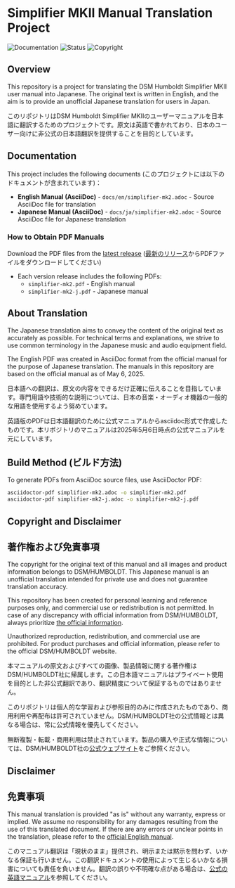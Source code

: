 # Simplifier MKII Manual Translation Project

![Documentation](https://img.shields.io/badge/Documentation-Japanese_Translation-blue.svg)
![Status](https://img.shields.io/badge/Status-Published-green.svg)
![Copyright](https://img.shields.io/badge/Copyright-DSM%2FHUMBOLDT-red.svg)

## Overview

This repository is a project for translating the DSM Humboldt Simplifier
MKII user manual into Japanese. The original text is written in English, and
the aim is to provide an unofficial Japanese translation for users in Japan.

このリポジトリはDSM Humboldt Simplifier MKIIのユーザーマニュアルを日本語に翻訳するためのプロジェクトです。原文は英語で書かれており、日本のユーザー向けに非公式の日本語翻訳を提供することを目的としています。

## Documentation

This project includes the following documents (このプロジェクトには以下のドキュメントが含まれています)：

- **English Manual (AsciiDoc)** - `docs/en/simplifier-mk2.adoc` - Source
  AsciiDoc file for translation
- **Japanese Manual (AsciiDoc)** - `docs/ja/simplifier-mk2.adoc` - Source
  AsciiDoc file for Japanese translation

### How to Obtain PDF Manuals

Download the PDF files from the [latest release](https://github.com/yostos/simplifier-mk2-manual/releases/latest) ([最新のリリース](https://github.com/yostos/simplifier-mk2-manual/releases/latest)からPDFファイルをダウンロードしてください)

- Each version release includes the following PDFs:
  - `simplifier-mk2.pdf` - English manual
  - `simplifier-mk2-j.pdf` - Japanese manual

## About Translation

The Japanese translation aims to convey the content of the original text as
accurately as possible. For technical terms and explanations, we strive to
use common terminology in the Japanese music and audio equipment field.

The English PDF was created in AsciiDoc format from the official manual for the purpose of Japanese translation. The manuals in this repository are based on the official manual as of May 6, 2025.

日本語への翻訳は、原文の内容をできるだけ正確に伝えることを目指しています。専門用語や技術的な説明については、日本の音楽・オーディオ機器の一般的な用語を使用するよう努めています。

英語版のPDFは日本語翻訳のために公式マニュアルからasciidoc形式で作成したものです。本リポジトリのマニュアルは2025年5月6日時点の公式マニュアルを元にしています。

## Build Method (ビルド方法)

To generate PDFs from AsciiDoc source files, use AsciiDoctor PDF:

```bash
asciidoctor-pdf simplifier-mk2.adoc -o simplifier-mk2.pdf
asciidoctor-pdf simplifier-mk2-j.adoc -o simplifier-mk2-j.pdf
```

## Copyright and Disclaimer

## 著作権および免責事項

The copyright for the original text of this manual and all images and product information belongs to DSM/HUMBOLDT. This Japanese manual is an unofficial translation intended for private use and does not guarantee translation accuracy.

This repository has been created for personal learning and reference purposes only, and commercial use or redistribution is not permitted. In case of any discrepancy with official information from DSM/HUMBOLDT, always prioritize [the official information](https://www.dsmhumboldt.com/).

Unauthorized reproduction, redistribution, and commercial use are prohibited. For product purchases and official information, please refer to the official DSM/HUMBOLDT website.

本マニュアルの原文およびすべての画像、製品情報に関する著作権はDSM/HUMBOLDT社に帰属します。この日本語マニュアルはプライベート使用を目的とした非公式翻訳であり、翻訳精度について保証するものではありません。

このリポジトリは個人的な学習および参照目的のみに作成されたものであり、商用利用や再配布は許可されていません。DSM/HUMBOLDT社の公式情報とは異なる場合は、常に公式情報を優先してください。

無断複製・転載・商用利用は禁止されています。製品の購入や正式な情報については、DSM/HUMBOLDT社の[公式ウェブサイト](https://www.dsmhumboldt.com/)をご参照ください。

## Disclaimer

## 免責事項

This manual translation is provided "as is" without any warranty, express or implied. We assume no responsibility for any damages resulting from the use of this translated document. If there are any errors or unclear points in the translation, please refer to the [official English manual](https://www.dsmhumboldt.com/user-manuals).

このマニュアル翻訳は「現状のまま」提供され、明示または黙示を問わず、いかなる保証も行いません。この翻訳ドキュメントの使用によって生じるいかなる損害についても責任を負いません。翻訳の誤りや不明確な点がある場合は、[公式の英語マニュアル](https://www.dsmhumboldt.com/user-manuals)を参照してください。
